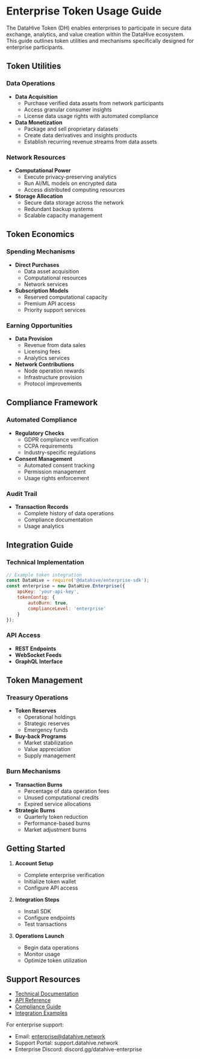 # Enterprise Token Usage Guide
The DataHive Token (DH) enables enterprises to participate in secure data exchange, analytics, and value creation within the DataHive ecosystem. This guide outlines token utilities and mechanisms specifically designed for enterprise participants.

## Token Utilities

### Data Operations
- **Data Acquisition**
  - Purchase verified data assets from network participants
  - Access granular consumer insights
  - License data usage rights with automated compliance
- **Data Monetization**
  - Package and sell proprietary datasets
  - Create data derivatives and insights products
  - Establish recurring revenue streams from data assets

### Network Resources
- **Computational Power**
  - Execute privacy-preserving analytics
  - Run AI/ML models on encrypted data
  - Access distributed computing resources
- **Storage Allocation**
  - Secure data storage across the network
  - Redundant backup systems
  - Scalable capacity management

## Token Economics

### Spending Mechanisms
- **Direct Purchases**
  - Data asset acquisition
  - Computational resources
  - Network services
- **Subscription Models**
  - Reserved computational capacity
  - Premium API access
  - Priority support services

### Earning Opportunities
- **Data Provision**
  - Revenue from data sales
  - Licensing fees
  - Analytics services
- **Network Contributions**
  - Node operation rewards
  - Infrastructure provision
  - Protocol improvements

## Compliance Framework

### Automated Compliance
- **Regulatory Checks**
  - GDPR compliance verification
  - CCPA requirements
  - Industry-specific regulations
- **Consent Management**
  - Automated consent tracking
  - Permission management
  - Usage rights enforcement

### Audit Trail
- **Transaction Records**
  - Complete history of data operations
  - Compliance documentation
  - Usage analytics

## Integration Guide

### Technical Implementation
```javascript
// Example token integration
const DataHive = require('@datahive/enterprise-sdk');
const enterprise = new DataHive.Enterprise({
    apiKey: 'your-api-key',
    tokenConfig: {
        autoBurn: true,
        complianceLevel: 'enterprise'
    }
});
```

### API Access
- **REST Endpoints**
- **WebSocket Feeds**
- **GraphQL Interface**

## Token Management

### Treasury Operations
- **Token Reserves**
  - Operational holdings
  - Strategic reserves
  - Emergency funds
- **Buy-back Programs**
  - Market stabilization
  - Value appreciation
  - Supply management

### Burn Mechanisms
- **Transaction Burns**
  - Percentage of data operation fees
  - Unused computational credits
  - Expired service allocations
- **Strategic Burns**
  - Quarterly token reduction
  - Performance-based burns
  - Market adjustment burns

## Getting Started

1. **Account Setup**
   - Complete enterprise verification
   - Initialize token wallet
   - Configure API access

2. **Integration Steps**
   - Install SDK
   - Configure endpoints
   - Test transactions

3. **Operations Launch**
   - Begin data operations
   - Monitor usage
   - Optimize token utilization

## Support Resources

- [Technical Documentation](./docs/TechnicalDocs.md)
- [API Reference](./docs/APIReference.md)
- [Compliance Guide](./docs/ComplianceGuide.md)
- [Integration Examples](./docs/Examples.md)

For enterprise support:
- Email: enterprise@datahive.network
- Support Portal: support.datahive.network
- Enterprise Discord: discord.gg/datahive-enterprise
